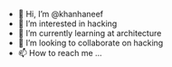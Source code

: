 - 👋 Hi, I’m @khanhaneef
- 👀 I’m interested in hacking
- 🌱 I’m currently learning at architecture 
- 💞️ I’m looking to collaborate on hacking
- 📫 How to reach me ...

<!---
khanhaneef/khanhaneef is a ✨ special ✨ repository because its `README.md` (this file) appears on your GitHub profile.
You can click the Preview link to take a look at your changes.
--->
